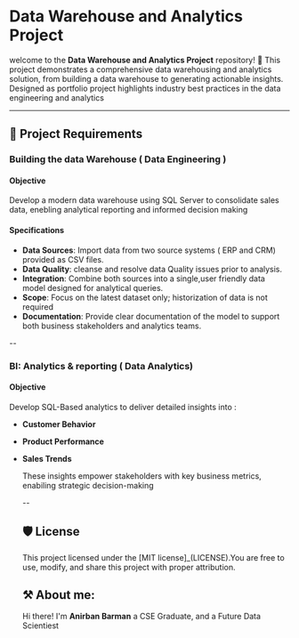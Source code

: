 # Data Warehouse and Analytics Project
welcome to the **Data Warehouse and Analytics Project** repository! 🚀
This project demonstrates a comprehensive data warehousing and analytics solution, from building a data warehouse to generating actionable insights. Designed as portfolio project highlights industry best practices in the data engineering and analytics


---
## 🚀 Project Requirements

### Building the data Warehouse ( Data Engineering )

#### Objective
Develop a modern data warehouse using SQL Server to consolidate sales data, enebling analytical reporting and informed decision making

#### Specifications
- **Data Sources**: Import data from two source systems ( ERP and CRM) provided as CSV files.
- **Data Quality**: cleanse and resolve data Quality issues prior to analysis.
- **Integration**: Combine both sources into a single,user friendly data model designed for analytical queries.
- **Scope**: Focus on the latest dataset only; historization of data is not required
- **Documentation**: Provide clear documentation of the model to support both business stakeholders and analytics teams.


--

### BI: Analytics & reporting ( Data Analytics)

#### Objective
Develop SQL-Based analytics to deliver detailed insights into :
- **Customer Behavior**
- **Product Performance**
- **Sales Trends**

  These insights empower stakeholders with key business metrics, enabiling strategic decision-making

  --

  ## 🛡️ License

  This project licensed under the [MIT license]_(LICENSE).You are free to use, modify, and share this project with proper attribution.

  ## ⚒️ About me:

  Hi there! I'm **Anirban Barman** a CSE Graduate, and a Future Data Scientiest

  
